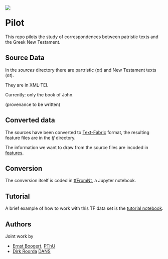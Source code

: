 <img src="/docs/images/tf-small.png" align="left"/>

# Pilot

This repo pilots the study of correspondences between patristic texts and the Greek New Testament.

## Source Data

In the *sources* directory there are partristic (*pt*) and New Testament texts (*nt*).

They are in XML-TEI.

Currently: only the book of John.

(provenance to be written)

## Converted data

The sources have been converted to
[Text-Fabric](https://github.com/Dans-labs/text-fabric) format,
the resulting feature files are in
the *tf* directory.

The information we want to draw from the source files are incoded in
[features](docs/features.md).

## Conversion 

The conversion itself is coded in
[tfFromNt](https://nbviewer.jupyter.org/github/pthu/pilot/blob/master/programs/tfFromNt.ipynb),
a Jupyter notebook.

## Tutorial

A brief example of how to work with this TF data set is the
[tutorial notebook](https://nbviewer.jupyter.org/github/pthu/pilot/blob/master/tutorial/start.ipynb).

## Authors

Joint work by

* [Ernst Boogert](https://www.pthu.nl/Over_PThU/Organisatie/Medewerkers/e.boogert/), 
  [PThU](https://www.pthu.nl/en/)
* [Dirk Roorda](http://knaw.academia.edu/DirkRoorda)
  [DANS](https://dans.knaw.nl/en/front-page?set_language=en)
